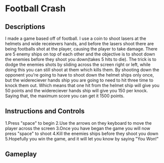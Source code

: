 # Football Crash


## Descriptions
I made a game based off of football.  I use a coin to shoot lasers at the helmets and wide receievers hands, and before the lasers shoot there are being footballs shot at the player, causing the player to take damage.  There are 5 enemy ships on top of each other and the objective is to shoot down the enemies before they shoot you down(takes 5 hits to die). The trick is to dodge the enemies shots by sliding across the screen right or left, while doing this you can still shoot at them which kills them. By shooting down the opponent you're going to have to shoot down the helmet ships only once, but the widereciever hands ship you are going to need to hit three time to knock them out. Which means that one hit from the helmet ship will give you 50 points and the widereciever hands ship will give you 150 per knock. Saying that, the maximum score you can get it 1500 points.



## Instructions and Controls
1.Press "space" to begin
2.Use the arrows on they keyboard to move the player across the screen
3.Once you have began the game you will now press "space" to shoot
4.Kill the enemies ships before they shoot you down
5.Hopefully you win the game, and it will let you know by saying "You Won!"

## Gameplay






